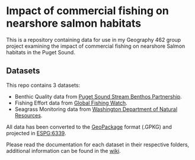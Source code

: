 # Impact of commercial fishing on nearshore salmon habitats
This is a repository containing data for use in my Geography 462 group project examining the impact of commercial fishing on nearshore Salmon habitats in the Puget Sound.

## Datasets
This repo contains 3 datasets:

* Benthic Quality data from [Puget Sound Stream Benthos Partnership](https://pugetsoundstreambenthos.org/Biotic-Integrity-Map.aspx).
* Fishing Effort data from [Global Fishing Watch](https://globalfishingwatch.org/).
* Seagrass Monitoring data from [Washington Department of Natural Resources](https://data-wadnr.opendata.arcgis.com/).

All data has been converted to the [GeoPackage](https://github.com/OscarLewis/salmon-fishing/wiki/GeoPackage-Explanation) format (.GPKG) and projected in [ESPG:6339](https://epsg.io/6339).

Please read the documentation for each dataset in their respective folders, additional information can be found in the [wiki](https://github.com/OscarLewis/salmon-fishing/wiki). 
